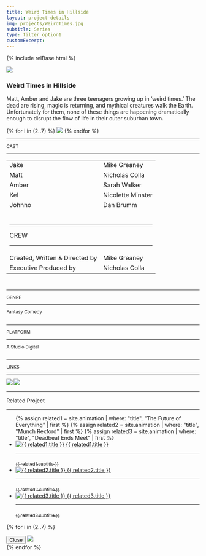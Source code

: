 ```yaml
---
title: Weird Times in Hillside
layout: project-details
img: projects/WeirdTimes.jpg
subtitle: Series
type: filter_option1
customExcerpt:
---
```


{% include relBase.html %}

<div id="heroImage">
        <img src="{{ relBase }}img/gallery/WeirdTimes_001.jpg"></div>
 <section id="details">
    <article><span id="main-detail">
      <h1>Weird Times in Hillside</h1>
      <p>Matt, Amber and Jake are three teenagers growing up in ‘weird times.’ The dead are rising, magic is returning, and mythical creatures walk the Earth. Unfortunately for them, none of these things are happening dramatically enough to disrupt the flow of life in their outer suburban town.</p>
      <div id="gallery">
              {% for i in (2..7) %}
              <img src="{{ relBase }}img/gallery/WeirdTimes_00{{ i }}.jpg" data-hystmodal="#myModal{{ i }}">
              {% endfor %}
      </div>
</span>   <sub>
        <hr>CAST
        <hr>
        <table><tr><td>Jake</td><td>Mike Greaney</td></tr>
        <tr><td>Matt</td><td>Nicholas Colla</td></tr>
        <tr><td>Amber</td><td>Sarah Walker</td></tr>
        <tr><td>Kel</td><td>Nicolette Minster</td></tr>
        <tr><td>Johnno</td><td>Dan Brumm</td></tr>
        <tr><td colspan="2"><br><hr>CREW
          <hr></td></tr><tr><td>Created, Written & Directed by</td><td>Mike Greaney</td></tr><tr><td>
          Executive Produced by </td><td>Nicholas Colla</td></tr></table><br>
        <hr>GENRE
        <hr>
        Fantasy Comedy<br>
        <br>
        <hr>PLATFORM
        <hr>
        A Studio Digital<br><br><!--
        <hr>WATCH
        <hr>
        <a href="https://ltnt.tv/dbem" target="_blank"><img src="{{ relBase }}img/social/youtube.svg" class="youtube"></a>
        <br><br>-->
        <hr>LINKS
        <hr><a href="https://ltnt.tv/weird-witch" target="_blank"><img src="{{ relBase }}img/social/instagram.svg" class="youtube"></a>
        <a href="https://ltnt.tv/weird-gap" target="_blank"><img src="{{ relBase }}img/social/instagram.svg" class="youtube"></a>
      </sub>
    </article>
    <div id="related">
      <hr>
      Related Project
      <hr>
      <ul>
        {% assign related1 = site.animation | where: "title", "The Future of Everything" | first %}
          {% assign related2 = site.animation | where: "title", "Munch Rexford" | first %}
          {% assign related3 = site.animation | where: "title", "Deadbeat Ends Meet" | first %}
          <li>
            <a href="{{ related1.url | relative_url }}">
              <img src="{{ relBase }}img/{{ related1.img }}" alt="{{ related1.title }}">
              {{ related1.title }}
              <hr>
              <sub>{{ related1.subtitle }}</sub>
            </a>
          </li>
          <li>
            <a href="{{ related2.url | relative_url }}">
              <img src="{{ relBase }}img/{{ related2.img }}" alt="{{ related2.title }}">
              {{ related2.title }}
              <hr>
              <sub>{{ related2.subtitle }}</sub>
            </a>
          </li>
          <li>
            <a href="{{ related3.url | relative_url }}">
              <img src="{{ relBase }}img/{{ related3.img }}" alt="{{ related3.title }}">
              {{ related3.title }}
              <hr>
              <sub>{{ related3.subtitle }}</sub>
            </a>
          </li>
      </ul>
    </div>
  </section>

{% for i in (2..7) %}
<div class="hystmodal" id="myModal{{ i }}" aria-hidden="true">
    <div class="hystmodal__wrap">
        <div class="hystmodal__window" role="dialog" aria-modal="true">
            <button data-hystclose class="hystmodal__close">Close</button>
            <!-- Your modal HTML markup -->
            <img src="{{ relBase }}img/gallery/WeirdTimes_00{{ i }}.jpg">
        </div>
    </div>
</div>
{% endfor %}

  <div id="gradient"></div>
